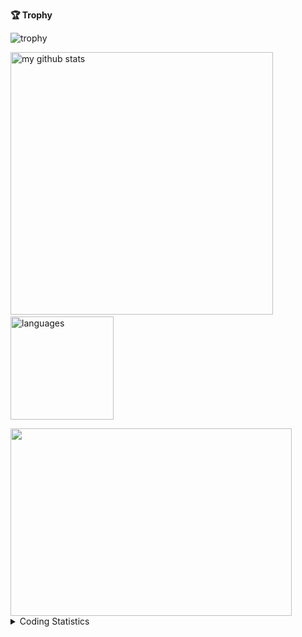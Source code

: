 **🏆 Trophy**

![trophy](https://github-profile-trophy.vercel.app/?username=Sayaucup)

<img src="https://github-readme-stats.vercel.app/api?username=Sayaucup&count_private=true&show_icons=true&theme=radical" alt="my github stats" width="420"/>&nbsp;<img src="https://github-readme-stats.vercel.app/api/top-langs/?username=Sayaucup&layout=compact&hide=html,css" alt="languages" height="165">

<img src="https://wakatime.com/share/@Sayaucup/18510afa-3146-4462-a7a4-8312a165d567.svg" width="450" height="300" />
<details>
    <summary>Coding Statistics</summary> 
    <p align="center">
        <img src="https://wakatime.com/share/@1b242f05-74c9-4be3-b9a1-39c20dbd06aa/ddc81aa6-ea3a-4594-8360-41d71979f88f.svg" width="100%" height="400"/>
    </p>
</details>
